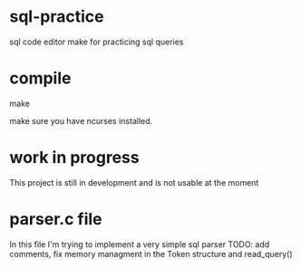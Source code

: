 # sql-practice
sql code editor make for practicing sql queries

# compile
make

make sure you have ncurses installed.

# work in progress 
This project is still in development and is not usable at the moment

# parser.c file

In this file I'm trying to implement a very simple sql parser
TODO: add comments, fix memory managment in the Token structure and read_query()
